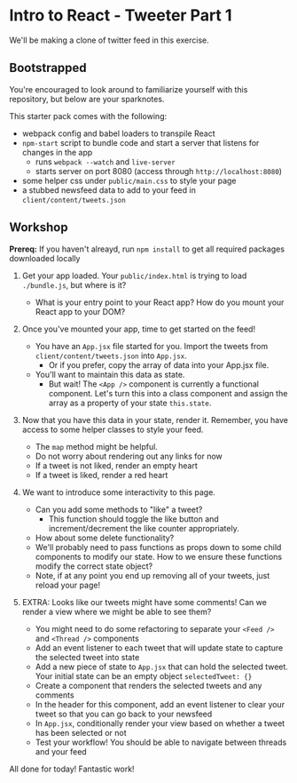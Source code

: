 # Intro to React - Tweeter Part 1

We'll be making a clone of twitter feed in this exercise.

## Bootstrapped

You're encouraged to look around to familiarize yourself with this repository, but below are your sparknotes.

This starter pack comes with the following:

- webpack config and babel loaders to transpile React
- `npm-start` script to bundle code and start a server that listens for changes in the app
  - runs `webpack --watch` and `live-server`
  - starts server on port 8080 (access through `http://localhost:8080`)
- some helper css under `public/main.css` to style your page
- a stubbed newsfeed data to add to your feed in `client/content/tweets.json`

## Workshop

**Prereq:** If you haven't alreayd, run `npm install` to get all required packages downloaded locally

1. Get your app loaded. Your `public/index.html` is trying to load `./bundle.js`, but where is it?

   - What is your entry point to your React app? How do you mount your React app to your DOM?

2. Once you've mounted your app, time to get started on the feed!

   - You have an `App.jsx` file started for you. Import the tweets from `client/content/tweets.json` into `App.jsx`.
     - Or if you prefer, copy the array of data into your App.jsx file.
   - You'll want to maintain this data as state.
     - But wait! The `<App />` component is currently a functional component. Let's turn this into a class component and assign the array as a property of your state `this.state`.

3. Now that you have this data in your state, render it. Remember, you have access to some helper classes to style your feed.

   - The `map` method might be helpful.
   - Do not worry about rendering out any links for now
   - If a tweet is not liked, render an empty heart
   - If a tweet is liked, render a red heart

4. We want to introduce some interactivity to this page.

   - Can you add some methods to "like" a tweet?
     - This function should toggle the like button and increment/decrement the like counter appropriately.
   - How about some delete functionality?
   - We'll probably need to pass functions as props down to some child components to modify our state. How to we ensure these functions modify the correct state object?
   - Note, if at any point you end up removing all of your tweets, just reload your page!

5. EXTRA: Looks like our tweets might have some comments! Can we render a view where we might be able to see them?
   - You might need to do some refactoring to separate your `<Feed />` and `<Thread />` components
   - Add an event listener to each tweet that will update state to capture the selected tweet into state
   - Add a new piece of state to `App.jsx` that can hold the selected tweet. Your initial state can be an empty object
     `selectedTweet: {}`
   - Create a component that renders the selected tweets and any comments
   - In the header for this component, add an event listener to clear your tweet so that you can go back to your newsfeed
   - In `App.jsx`, conditionally render your view based on whether a tweet has been selected or not
   - Test your workflow! You should be able to navigate between threads and your feed

All done for today! Fantastic work!
